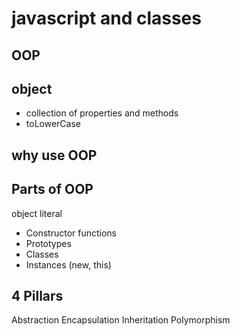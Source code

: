 # javascript and classes

## OOP

## object
- collection of properties and methods
- toLowerCase

## why use OOP


## Parts of OOP
object literal

- Constructor functions
- Prototypes
- Classes
- Instances (new, this)

## 4 Pillars
Abstraction 
Encapsulation
Inheritation
Polymorphism